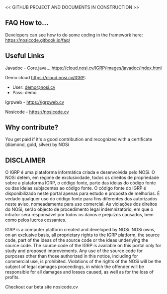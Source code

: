 << GITHUB PROJECT AND DOCUMENTS IN CONSTRUCTION >>

## FAQ How to...

Developers can see how to do some coding in the framework here: https://nosicode.gitbook.io/faq/

## Useful Links

Javadoc - Core.java... https://cloud.nosi.cv/IGRP/images/javadoc/index.html

Demo cloud https://cloud.nosi.cv/IGRP:
* User: demo@nosi.cv
* Pass: demo

Igrpweb - https://igrpweb.cv

Nosicode - https://nosicode.cv


## Why contribute?

You get paid if it's a good contribution and recognized with a certificate (diamond, gold, silver) by NOSi

## DISCLAIMER

O IGRP é uma plataforma informática criada e desenvolvida pelo NOSi.
O NOSi detém, em regime de exclusividade, todos os direitos de propriedade sobre a plataforma IGRP, o código fonte, parte das ideias do código fonte ou das ideias subjacentes ao código fonte.
O código fonte do IGRP é disponibilizado neste portal apenas para estudo e proposta de melhorias.
É vedado qualquer uso do código fonte para fins diferentes dos autorizados neste aviso, nomeadamente para uso comercial.
As violações dos direitos do NOSi, serão objecto de procedimento legal indemnizatório, em que o infrator será responsável por todos os danos e prejuízos causados, bem como pelos lucros cessantes.

IGRP is a computer platform created and developed by NOSi.
NOSi owns, on an exclusive basis, all proprietary rights to the IGRP platform, the source code, part of the ideas of the source code or the ideas underlying the source code.
The source code of the IGRP is available on this portal only for study and proposed improvements.
Any use of the source code for purposes other than those authorized in this notice, including for commercial use, is prohibited.
Violations of the rights of the NOSi will be the subject of legal damages proceedings, in which the offender will be responsible for all damages and losses caused, as well as for the loss of profits.


Checkout our beta site nosicode.cv
